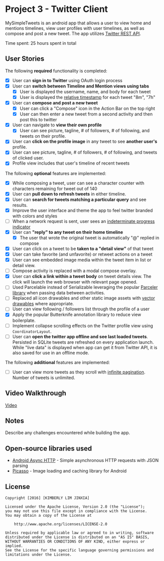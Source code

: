 # Project 3 - Twitter Client

MySimpleTweets is an android app that allows a user to view home and mentions timelines, view user profiles with user timelines, as well as compose and post a new tweet. The app utilizes [Twitter REST API](https://dev.twitter.com/rest/public).

Time spent: 25 hours spent in total

## User Stories

The following **required** functionality is completed:

* [X] User can **sign in to Twitter** using OAuth login process
* [X] User can **switch between Timeline and Mention views using tabs**
  * [X] User is displayed the username, name, and body for each tweet
  * [X] User is displayed the [relative timestamp](https://gist.github.com/nesquena/f786232f5ef72f6e10a7) for each tweet "8m", "7h"
* [X] User can **compose and post a new tweet**
  * [X] User can click a "Compose" icon in the Action Bar on the top right
  * [X] User can then enter a new tweet from a second activity and then post this to twitter
* [X] User can navigate to **view their own profile**
  * [X] User can see picture, tagline, # of followers, # of following, and tweets on their profile.
* [X] User can **click on the profile image** in any tweet to see **another user's** profile.
 * [X] User can see picture, tagline, # of followers, # of following, and tweets of clicked user.
 * [X] Profile view includes that user's timeline of recent tweets

The following **optional** features are implemented:

* [X] While composing a tweet, user can see a character counter with characters remaining for tweet out of 140
* [X] User can **pull down to refresh tweets** in either timeline.
* [X] User can **search for tweets matching a particular query** and see results.
* [X] Improve the user interface and theme the app to feel twitter branded with colors and styles
* [ ] When a network request is sent, user sees an [indeterminate progress indicator](http://guides.codepath.com/android/Handling-ProgressBars#progress-within-actionbar)
* [X] User can **"reply" to any tweet on their home timeline**
  * [X] The user that wrote the original tweet is automatically "@" replied in compose
* [X] User can click on a tweet to be **taken to a "detail view"** of that tweet
 * [X] User can take favorite (and unfavorite) or retweet actions on a tweet
* [X] User can see embedded image media within the tweet item in list or detail view.
* [ ] Compose activity is replaced with a modal compose overlay.
* [X] User can **click a link within a tweet body** on tweet details view. The click will launch the web browser with relevant page opened.
* [ ] Used Parcelable instead of Serializable leveraging the popular [Parceler library](http://guides.codepath.com/android/Using-Parceler) when passing data between activities.
* [ ] Replaced all icon drawables and other static image assets with [vector drawables](http://guides.codepath.com/android/Drawables#vector-drawables) where appropriate.
* [ ] User can view following / followers list through the profile of a user
* [X] Apply the popular Butterknife annotation library to reduce view boilerplate.
* [ ] Implement collapse scrolling effects on the Twitter profile view using `CoordinatorLayout`.
* [ ] User can **open the twitter app offline and see last loaded tweets**. Persisted in SQLite tweets are refreshed on every application launch. While "live data" is displayed when app can get it from Twitter API, it is also saved for use in an offline mode.

The following **additional** features are implemented:

* [ ] User can view more tweets as they scroll with [infinite pagination](http://guides.codepath.com/android/Endless-Scrolling-with-AdapterViews-and-RecyclerView). Number of tweets is unlimited.

## Video Walkthrough

[Video](https://vimeo.com/173126060)


## Notes

Describe any challenges encountered while building the app.

## Open-source libraries used

- [Android Async HTTP](https://github.com/loopj/android-async-http) - Simple asynchronous HTTP requests with JSON parsing
- [Picasso](http://square.github.io/picasso/) - Image loading and caching library for Android

## License

    Copyright [2016] [KIMBERLY LIM JINXIA]

    Licensed under the Apache License, Version 2.0 (the "License");
    you may not use this file except in compliance with the License.
    You may obtain a copy of the License at

        http://www.apache.org/licenses/LICENSE-2.0

    Unless required by applicable law or agreed to in writing, software
    distributed under the License is distributed on an "AS IS" BASIS,
    WITHOUT WARRANTIES OR CONDITIONS OF ANY KIND, either express or implied.
    See the License for the specific language governing permissions and
    limitations under the License.
